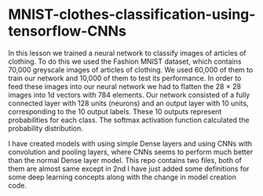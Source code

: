 # MNIST-clothes-classification-using-tensorflow-CNNs

In this lesson we trained a neural network to classify images of articles of clothing. To do this we used the Fashion MNIST dataset, which contains 70,000 greyscale images of articles of clothing. We used 60,000 of them to train our network and 10,000 of them to test its performance. In order to feed these images into our neural network we had to flatten the 28 × 28 images into 1d vectors with 784 elements. Our network consisted of a fully connected layer with 128 units (neurons) and an output layer with 10 units, corresponding to the 10 output labels. These 10 outputs represent probabilities for each class. The softmax activation function calculated the probability distribution.

I have created models with using simple Dense layers and using CNNs with convolution and pooling layers, where CNNs seems to perform much better than the normal Dense layer model. This repo contains two files, both of them are almost same except in 2nd I have just added some definitions for some deep learning concepts along with the change in model creation code.
